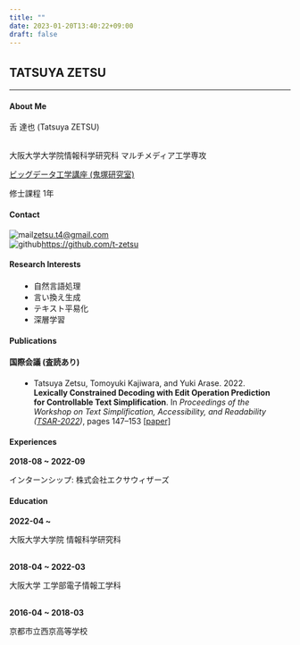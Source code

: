 ```yaml
---
title: ""
date: 2023-01-20T13:40:22+09:00
draft: false
---
```

## TATSUYA ZETSU　
***
<a name="about-me"></a>
#### About Me
<!-- 舌 達也 [(Tatsuya ZETSU)](en) -->
舌 達也 (Tatsuya ZETSU)
<br>
<br>

大阪大学大学院情報科学研究科 マルチメディア工学専攻

[ビッグデータ工学講座 (鬼塚研究室)](http://www-bigdata.ist.osaka-u.ac.jp/ja/home/)

修士課程 1年

<a name="contact"></a>
#### Contact
![mail](images/mail.svg)zetsu.t4@gmail.com
<br>
![github](images/mark-github.svg)https://github.com/t-zetsu

<a name="research"></a>
#### Research Interests
<ul style="margin:20px 20px">
<li> 自然言語処理 </li>
<li> 言い換え生成 </li>
<li> テキスト平易化 </li>
<li> 深層学習 </li>
</ul>

<a name="publications"></a>
#### Publications
__国際会議 (査読あり)__
<ul style="margin:20px 20px">
    <li> Tatsuya Zetsu, Tomoyuki Kajiwara, and Yuki Arase. 2022. 
        <b> Lexically Constrained Decoding with Edit Operation Prediction for Controllable Text Simplification</b>. 
        In <i>Proceedings of the Workshop on Text Simplification, Accessibility, and Readability 
        (<a href=”https://www.taln.upf.edu/pages/tsar2022-ws/”>TSAR-2022</a>)</i>, pages 147–153 
        <a href=”https://aclanthology.org/2022.tsar-1.13/”>[paper]</a>
    </li>
</ul>


<a name="experiences"></a>
#### Experiences
__2018-08 ~ 2022-09__

インターンシップ: 株式会社エクサウィザーズ

<a name="education"></a>
#### Education
__2022-04 ~__

大阪大学大学院 情報科学研究科
<br>
<br>

__2018-04 ~ 2022-03__

大阪大学 工学部電子情報工学科
<br>
<br>

__2016-04 ~ 2018-03__

京都市立西京高等学校




